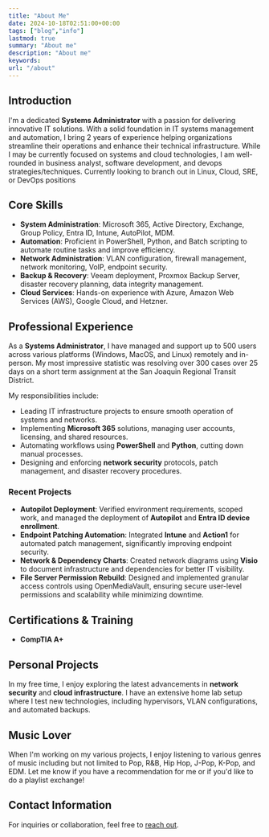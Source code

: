 ```yaml
---
title: "About Me"
date: 2024-10-18T02:51:00+00:00
tags: ["blog","info"]
lastmod: true
summary: "About me"
description: "About me"
keywords: 
url: "/about"
---
```

## Introduction

I'm a dedicated **Systems Administrator** with a passion for delivering innovative IT solutions. With a solid foundation in IT systems management and automation, I bring 2 years of experience helping organizations streamline their operations and enhance their technical infrastructure. While I may be currently focused on systems and cloud technologies, I am well-rounded in business analyst, software development, and devops strategies/techniques. Currently looking to branch out in Linux, Cloud, SRE, or DevOps positions

## Core Skills

- **System Administration**: Microsoft 365, Active Directory, Exchange, Group Policy, Entra ID, Intune, AutoPilot, MDM.
- **Automation**: Proficient in PowerShell, Python, and Batch scripting to automate routine tasks and improve efficiency.
- **Network Administration**: VLAN configuration, firewall management, network monitoring, VoIP, endpoint security.
- **Backup & Recovery**: Veeam deployment, Proxmox Backup Server, disaster recovery planning, data integrity management.
- **Cloud Services**: Hands-on experience with Azure, Amazon Web Services (AWS), Google Cloud, and Hetzner.

## Professional Experience

As a **Systems Administrator**, I have managed and support up to 500 users across various platforms (Windows, MacOS, and Linux) remotely and in-person. My most impressive statistic was resolving over 300 cases over 25 days on a short term assignment at the San Joaquin Regional Transit District.

My responsibilities include:

- Leading IT infrastructure projects to ensure smooth operation of systems and networks.
- Implementing **Microsoft 365** solutions, managing user accounts, licensing, and shared resources.
- Automating workflows using **PowerShell** and **Python**, cutting down manual processes.
- Designing and enforcing **network security** protocols, patch management, and disaster recovery procedures.

### Recent Projects

- **Autopilot Deployment**: Verified environment requirements, scoped work, and managed the deployment of **Autopilot** and **Entra ID device enrollment**.
- **Endpoint Patching Automation**: Integrated **Intune** and **Action1** for automated patch management, significantly improving endpoint security.
- **Network & Dependency Charts**: Created network diagrams using **Visio** to document infrastructure and dependencies for better IT visibility.
- **File Server Permission Rebuild**: Designed and implemented granular access controls using OpenMediaVault, ensuring secure user-level permissions and scalability while minimizing downtime.

## Certifications & Training

- **CompTIA A+**

## Personal Projects

In my free time, I enjoy exploring the latest advancements in **network security** and **cloud infrastructure**. I have an extensive home lab setup where I test new technologies, including hypervisors, VLAN configurations, and automated backups.

## Music Lover

When I'm working on my various projects, I enjoy listening to various genres of music including but not limited to Pop, R&B, Hip Hop, J-Pop, K-Pop, and EDM. Let me know if you have a recommendation for me or if you'd like to do a playlist exchange!

## Contact Information

For inquiries or collaboration, feel free to [reach out](mailto:hello@zachle.info).
